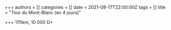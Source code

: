 +++
authors = []
categories = []
date = 2021-08-17T22:00:00Z
tags = []
title = "Tour du Mont-Blanc (en 4 jours)"

+++
170km, 10 000 D+